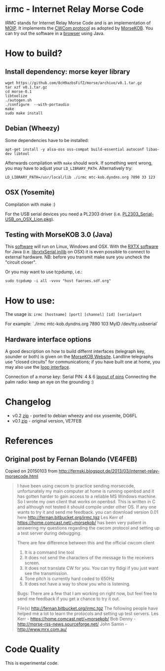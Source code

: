 irmc - Internet Relay Morse Code
================================

IRMC stands for Internet Relay Morse Code and is an implementation of [MOIP](https://github.com/8cH9azbsFifZ/moip).
It implements the [CWCom protocol](http://kob.sdf.org/morsekob/docs/cwcom.pdf) 
as adopted by [MorseKOB](http://kob.sdf.org/morsekob/docs/history.pdf). 
You can try out the software in a [browser](http://kob.sdf.org/morsekob/morsekob30/index.htm) using Java.

# How to build?
## Install dependency: morse keyer library
```
wget https://github.com/8cH9azbsFifZ/morse/archive/v0.1.tar.gz
tar xzf v0.1.tar.gz
cd morse-0.1
libtoolize
./autogen.sh
./configure  --with-portaudio
make
sudo make install
```

## Debian (Wheezy)
Some dependencies have to be installed:
```
apt-get install -y alsa-oss oss-compat build-essential autoconf libao-dev libtool
```
Afterwards compilation with `make` should work. If something went wrong, you may have
to adjust your `LD_LIBRARY_PATH`. Alternatively try:
```
LD_LIBRARY_PATH=/usr/local/lib ./irmc mtc-kob.dyndns.org 7890 33 123 
```

## OSX (Yosemite)
Compilation with make :)

For the USB serial devices you need a PL2303 driver 
(i.e. [PL2303_Serial-USB_on_OSX_Lion.pkg](http://changux.co/osx-installer-to-pl2303-serial-usb-on-osx-lio/)).

## Testing with MorseKOB 3.0 (Java)
This [software](http://kob.sdf.org/morsekob/morsekob30/MorseKOB.jar) will run on
Linux, Windows and OSX. With the [RXTX software](http://morsekob.org/morsekob30/help.htm)
for Java (i.e. [librxtxSerial.jnilib](http://blog.brianhemeryck.me/installing-rxtx-on-mac-os-mountain-lion/) on OSX) it is even possible to connect to external hardware. 
NB: before you transmit make sure you uncheck the "circuit closer".

Or you may want to use tcpdump, i.e.:
```
sudo tcpdump -i all -vvvv "host faeroes.sdf.org"
```


# How to use:

The usage is: `irmc [hostname] [port] [channel] [id] [serialport`

For example:
`./irmc mtc-kob.dyndns.org 7890 103 MyID /dev/tty.usbserial´

                                                      
## Hardware interface options
A good description on how to build differnt interfaces (telegraph key, sounder or both) 
is given on the [MorseKOB Website](http://kob.sdf.org/morsekob/interface.htm). 
Landline telegraphs use "closed circuits" for communications; if you have built one at home, 
you may also use the [loop interface](http://kob.sdf.org/morsekob/docs/loopinterface.pdf).

Connection of a morse key:
Serial PIN: 4 & 6
[layout of pins](http://techpubs.sgi.com/library/dynaweb_docs/0650/SGI_Admin/books/MUX_IG/sgi_html/figures/4-2.serial.port.con.gif)
Connecting the palm radio: keep an eye on the grounding :)

# Changelog
* v0.2 [zip](https://github.com/8cH9azbsFifZ/irmc/archive/v0.2.zip) - ported to debian wheezy and osx yosemite, DG6FL
* v0.1 [zip](https://github.com/8cH9azbsFifZ/irmc/archive/v0.1.zip) - original version, VE7FEB

# References

## Original post by Fernan Bolando (VE4FEB)
Copied on 20150103 from http://fernski.blogspot.de/2013/03/internet-relay-morsecode.html

> I have been using cwcom to practice sending morsecode, unfortunately my main computer at home is running openbsd and it has gotten harder to gain access to a reliable MS Windows machine. So I wrote my own client that works on openbsd. 
> This is written in C and although not tested it should compile under other OS. If any one wants to try it and send me feedback. you can download version 0.01 here http://fernan.bitbucket.org/irmc.tgz
> Les Kerr of https://home.comcast.net/~morsekob/ has been very patient in answering my questions regarding the cwcom protocol and setting up a test server during debugging.
>
> There are few difference between this and the official cwcom client
> 1. It is a command line tool 
> 2. It does not send the characters of the message to the receivers screen.
> 3. It does not translate CW for you. You can try fldigi if you just want see the transmission.
> 4. Tone pitch is currently hard coded to 650Hz
> 5. It does not have a way to show you who is listening.  
> 
> Bugs:
> There are a few that I am working on right now, but feel free to send me feedback if you get a chance to try it out.
> 
> File(s)
> http://fernan.bitbucket.org/irmc.tgz
> The following people have helped me a lot to learn the protocols and setting up test servers.
> Les Kerr -  https://home.comcast.net/~morsekob/
> Bob Denny - http://morse-rss-news.sourceforge.net/
> John Samin - http://www.mrx.com.au/


Code Quality
============
This is experimental code.


